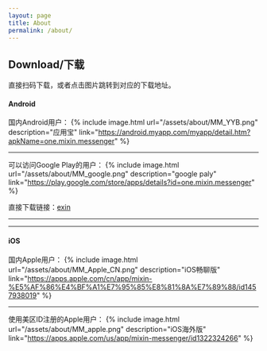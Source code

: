 ```yaml
---
layout: page
title: About
permalink: /about/
---
```


## Download/下载

直接扫码下载，或者点击图片跳转到对应的下载地址。

#### Android

国内Android用户：
{% include image.html url="/assets/about/MM_YYB.png" description="应用宝" link="https://android.myapp.com/myapp/detail.htm?apkName=one.mixin.messenger" %}

--- 

可以访问Google Play的用户：
{% include image.html url="/assets/about/MM_google.png" description="google paly" link="https://play.google.com/store/apps/details?id=one.mixin.messenger" %}

直接下载链接：[exin](https://download.exin.one/#/?id=android)

--- 
---

#### iOS

国内Apple用户：
{% include image.html url="/assets/about/MM_Apple_CN.png" description="iOS畅聊版" link="https://apps.apple.com/cn/app/mixin-%E5%AF%86%E4%BF%A1%E7%95%85%E8%81%8A%E7%89%88/id1457938019" %}

--- 

使用美区ID注册的Apple用户：
{% include image.html url="/assets/about/MM_apple.png" description="iOS海外版" link="https://apps.apple.com/us/app/mixin-messenger/id1322324266" %}